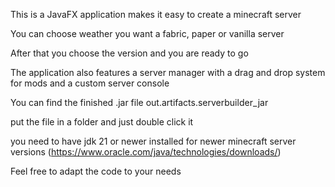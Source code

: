 This is a JavaFX application makes it easy to create a minecraft server

You can choose weather you want a fabric, paper or vanilla server

After that you choose the version and you are ready to go

The application also features a server manager with a drag and drop system for mods and a custom server console

You can find the finished .jar file out.artifacts.serverbuilder_jar

put the file in a folder and just double click it

you need to have jdk 21 or newer installed for newer minecraft server versions (https://www.oracle.com/java/technologies/downloads/)



Feel free to adapt the code to your needs
